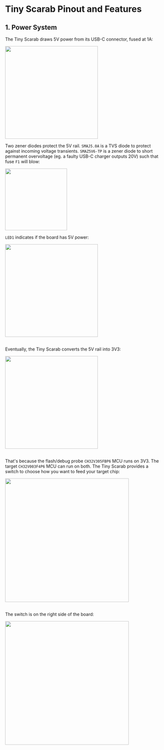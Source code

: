 

# Tiny Scarab Pinout and Features

## 1. Power System

The Tiny Scarab draws 5V power from its USB-C connector, fused at 1A:

<img width="300" src="https://github.com/Embeetle/tiny-scarab/assets/19362684/0c23efe4-9736-4a1d-8a5e-c0e16d7035b6">

Two zener diodes protect the 5V rail. `SMAJ5.0A` is a TVS diode to protect against incoming voltage transients. `SMAZ5V6-TP` is a zener diode to short permanent overvoltage (eg. a faulty USB-C charger outputs 20V) such that fuse `F1` will blow:

<img width="200" src="https://github.com/Embeetle/tiny-scarab/assets/19362684/30390d9a-f192-4fb8-a330-97c635dd15dd">

`LED1` indicates if the board has 5V power:

<img width="300" src="https://github.com/Embeetle/tiny-scarab/assets/19362684/d6e32443-0e28-42ba-97ec-bb4f3912d161">


&nbsp;<br>
Eventually, the Tiny Scarab converts the 5V rail into 3V3:

<img width="300" src="https://github.com/Embeetle/tiny-scarab/assets/19362684/1bf3f0da-04fe-481f-9b5f-a67c29f580a9">

&nbsp;<br>
That's because the flash/debug probe `CH32V305FBP6` MCU runs on 3V3. The target `CH32V003F4P6` MCU can run on both. The Tiny Scarab provides a switch to choose how you want to feed your target chip:

<img width="400" src="https://github.com/Embeetle/tiny-scarab/assets/19362684/a9cbcc63-ddaf-4cb2-9bc2-2f14425c3a62">

&nbsp;<br>
The switch is on the right side of the board:

<img width="400" src="https://github.com/Embeetle/tiny-scarab/assets/19362684/8229f6ea-ea41-497b-b088-8876300fb8c5">

